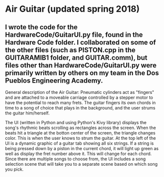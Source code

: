 # Air Guitar (updated spring 2018)

## I wrote the code for the HardwareCode/GuitarUI.py file, found in the Hardware Code folder. I collaborated on some of the other files (such as PISTON.cpp in the GUITARAMIB1 folder, and GUITAR.comm), but files other than HardwareCode/GuitarUI.py were primarily written by others on my team in the Dos Pueblos Engineering Academy.

General description of the Air Guitar: Pneumatic cylinders act as "fingers" and are attached to a moveable carriage controlled by a stepper motor to have the potential to reach many frets. The guitar fingers its own chords in time to a song of choice that plays in the background, and the user strums the guitar him/herself.

The UI (written in Python and using Python's Kivy library) displays the song's rhythmic beats scrolling as rectangles across the screen. When the beats hit a triangle at the botton center of the screen, the triangle changes color. This is when the user knows to strum the guitar. At the top left of the UI is a dynamic graphic of a guitar tab showing all six strings. If a string is being pressed down by a piston in the current chord, it will light up green as well as display the fret number above it. This will change for each chord. Since there are multiple songs to choose from, the UI includes a song selection scene that will take you to a separate scene based on which song you pick.



